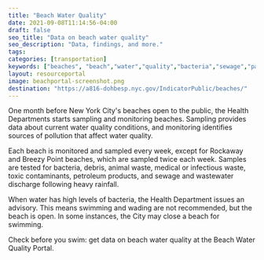 ```yaml
---
title: "Beach Water Quality"
date: 2021-09-08T11:14:56-04:00
draft: false
seo_title: "Data on beach water quality"
seo_description: "Data, findings, and more."
tags: 
categories: [transportation]
keywords: ["beaches", "beach","water","quality","bacteria","sewage","park","parks","swimming","sewage"]
layout: resourceportal
image: beachportal-screenshot.png
destination: "https://a816-dohbesp.nyc.gov/IndicatorPublic/beaches/"
---
```


One month before New York City's beaches open to the public, the Health Departments starts sampling and monitoring beaches. Sampling provides data about current water quality conditions, and monitoring identifies sources of pollution that affect water quality. 

Each beach is monitored and sampled every week, except for Rockaway and Breezy Point beaches, which are sampled twice each week. Samples are tested for bacteria, debris, animal waste, medical or infectious waste, toxic contaminants, petroleum products, and sewage and wastewater discharge following heavy rainfall. 

When water has high levels of bacteria, the Health Department issues an advisory. This means swimming and wading are not recommended, but the beach is open. In some instances, the City may close a beach for swimming.

Check before you swim: get data on beach water quality at the Beach Water Quality Portal. 